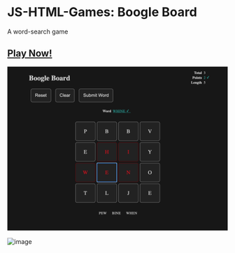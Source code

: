 # JS-HTML-Games: Boogle Board
A word-search game

## [Play Now!](https://picaq.github.io/JS+HTML-Games/)

[![image](boggle_game.png)](https://picaq.github.io/JS+HTML-Games/)


![image](https://user-images.githubusercontent.com/34908590/128127040-8f711ec5-c03c-4af3-9aaa-bebcc1bc6513.png)

